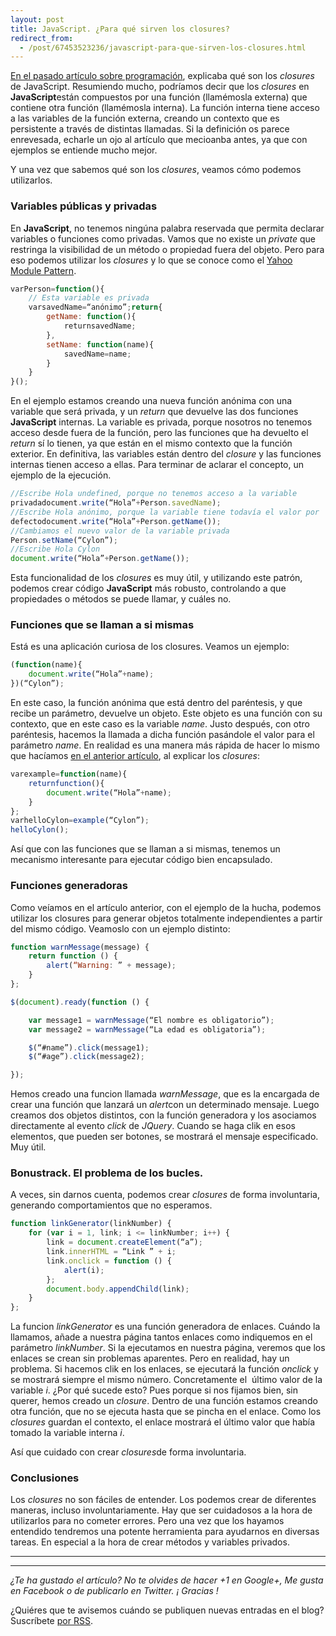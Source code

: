 ```yaml
---
layout: post
title: JavaScript. ¿Para qué sirven los closures?
redirect_from:
  - /post/67453523236/javascript-para-que-sirven-los-closures.html
---
```


[En el pasado artículo sobre
programación](http://www.charlascylon.com/post/66767656253/javascript-que-son-los-closures "Enlace a artículo de explicación de los closures"),
explicaba qué son los *closures* de JavaScript. Resumiendo mucho,
podríamos decir que los *closures* en **JavaScript**están compuestos por
una función (llamémosla externa) que contiene otra función (llamémosla
interna). La función interna tiene acceso a las variables de la función
externa, creando un contexto que es persistente a través de distintas
llamadas. Si la definición os parece enrevesada, echarle un ojo al
artículo que mecioanba antes, ya que con ejemplos se entiende mucho
mejor.

Y una vez que sabemos qué son los *closures*, veamos cómo podemos
utilizarlos.

### Variables públicas y privadas

En **JavaScript**, no tenemos ningúna palabra reservada que permita
declarar variables o funciones como privadas. Vamos que no existe un
*private* que restringa la visibilidad de un método o propiedad fuera del
objeto. Pero para eso podemos utilizar los *closures* y lo que se conoce
como el [Yahoo Module
Pattern](http://yuiblog.com/blog/2007/06/12/module-pattern/).

```javascript
varPerson=function(){
    // Esta variable es privada
    varsavedName=“anónimo”;return{
        getName: function(){
            returnsavedName;
        },
        setName: function(name){
            savedName=name;
        }
    }
}();
```

En el ejemplo estamos creando una nueva función anónima con una
variable que será privada, y un *return* que devuelve las dos funciones
**JavaScript** internas. La variable es privada, porque nosotros no
tenemos acceso desde fuera de la función, pero las funciones que ha
devuelto el *return* sí lo tienen, ya que están en el mismo contexto que
la función exterior. En definitiva, las variables están dentro del
*closure* y las funciones internas tienen acceso a ellas. Para terminar
de aclarar el concepto, un ejemplo de la ejecución.

```javascript
//Escribe Hola undefined, porque no tenemos acceso a la variable
privadadocument.write(“Hola”+Person.savedName);
//Escribe Hola anónimo, porque la variable tiene todavía el valor por
defectodocument.write(“Hola”+Person.getName());
//Cambiamos el nuevo valor de la variable privada
Person.setName(“Cylon”);
//Escribe Hola Cylon
document.write(“Hola”+Person.getName());
```

Esta funcionalidad de los *closures* es muy útil, y utilizando este
patrón, podemos crear código **JavaScript** más robusto, controlando a
que propiedades o métodos se puede llamar, y cuáles no.

### Funciones que se llaman a si mismas

Está es una aplicación curiosa de los closures. Veamos un ejemplo:

```javascript
(function(name){
    document.write(“Hola”+name);
})(“Cylon”);
```

En este caso, la función anónima que está dentro del paréntesis, y que
recibe un parámetro, devuelve un objeto. Este objeto es una función con
su contexto, que en este caso es la variable *name*. Justo después, con
otro paréntesis, hacemos la llamada a dicha función pasándole el valor
para el parámetro *name*. En realidad es una manera más rápida de hacer
lo mismo que hacíamos [en el anterior
artículo](http://www.charlascylon.com/post/66767656253/javascript-que-son-los-closures "enlace a artículo sobre closures"),
al explicar los *closures*:

```javascript
varexample=function(name){
    returnfunction(){
        document.write(“Hola”+name);
    }
};
varhelloCylon=example(“Cylon”);
helloCylon();
```

Así que con las funciones que se llaman a si mismas, tenemos un
mecanismo interesante para ejecutar código bien encapsulado.

### Funciones generadoras

Como veíamos en el artículo anterior, con el ejemplo de la hucha,
podemos utilizar los closures para generar objetos totalmente
independientes a partir del mismo código. Veamoslo con un ejemplo
distinto:

```javascript
function warnMessage(message) {
    return function () {
        alert(“Warning: ” + message);
    }
};

$(document).ready(function () {

    var message1 = warnMessage(“El nombre es obligatorio”);
    var message2 = warnMessage(“La edad es obligatoria”);

    $(“#name”).click(message1);
    $(“#age”).click(message2);

});
```

Hemos creado una funcion llamada *warnMessage*, que es la encargada de
crear una función que lanzará un *alert*con un determinado mensaje.
Luego creamos dos objetos distintos, con la función generadora y los
asociamos directamente al evento *click* de *JQuery*. Cuando se haga clik
en esos elementos, que pueden ser botones, se mostrará el mensaje
especificado. Muy útil.

### Bonustrack. El problema de los bucles.

A veces, sin darnos cuenta, podemos crear *closures* de forma
involuntaria, generando comportamientos que no esperamos.

```javascript
function linkGenerator(linkNumber) {
    for (var i = 1, link; i <= linkNumber; i++) {
        link = document.createElement(“a”);
        link.innerHTML = “Link ” + i;
        link.onclick = function () {
            alert(i);
        };
        document.body.appendChild(link);
    }
};
```

La funcion *linkGenerator* es una función generadora de enlaces. Cuándo
la llamamos, añade a nuestra página tantos enlaces como indiquemos en el
parámetro *linkNumber*. Si la ejecutamos en nuestra página, veremos que
los enlaces se crean sin problemas aparentes. Pero en realidad, hay un
problema. Si hacemos clik en los enlaces, se ejecutará la función
*onclick* y se mostrará siempre el mismo número. Concretamente el  último
valor de la variable *i*. ¿Por qué sucede esto? Pues porque si nos
fijamos bien, sin querer, hemos creado un *closure*. Dentro de una
función estamos creando otra función, que no se ejecuta hasta que se
pincha en el enlace. Como los *closures* guardan el contexto, el enlace
mostrará el último valor que había tomado la variable interna *i*.

Así que cuidado con crear *closures*de forma involuntaria.

### Conclusiones

Los *closures* no son fáciles de entender. Los podemos crear de
diferentes maneras, incluso involuntariamente. Hay que ser cuidadosos a
la hora de utilizarlos para no cometer errores. Pero una vez que los
hayamos entendido tendremos una potente herramienta para ayudarnos en
diversas tareas. En especial a la hora de crear métodos y variables
privados.


* * * * *

* * * * *

*¿Te ha gustado el artículo? No te olvides de hacer +1 en Google+, Me
gusta en Facebook o de publicarlo en Twitter. ¡ Gracias !*

¿Quiéres que te avisemos cuándo se publiquen nuevas entradas en el blog?
Suscríbete [por RSS](feed://www.charlascylon.com/feed.xml).*[
](http://www.charlascylon.com/p/tutorial-mongodb.html)*

